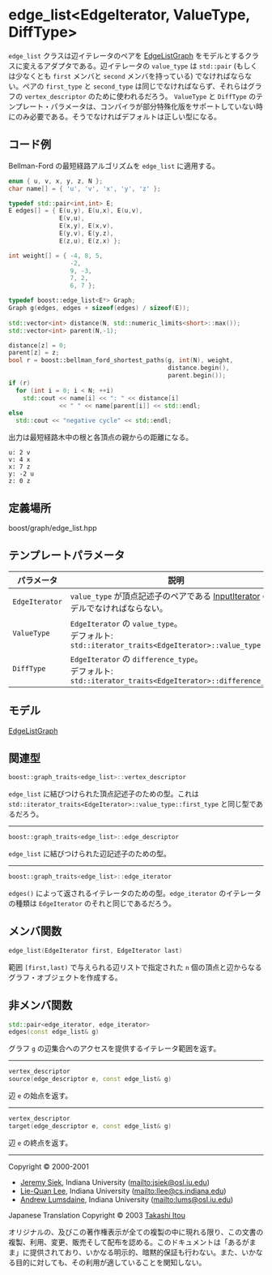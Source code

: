 # edge_list&lt;EdgeIterator, ValueType, DiffType&gt;
`edge_list` クラスは辺イテレータのペアを [EdgeListGraph](EdgeListGraph.md) をモデルとするクラスに変えるアダプタである。辺イテレータの `value_type` は `std::pair` (もしくは少なくとも `first` メンバと `second` メンバを持っている) でなければならない。ペアの `first_type` と `second_type` は同じでなければならず、それらはグラフの `vertex_descriptor` のために使われるだろう。 `ValueType` と `DiffType` のテンプレート・パラメータは、コンパイラが部分特殊化版をサポートしていない時にのみ必要である。そうでなければデフォルトは正しい型になる。


## コード例
Bellman-Ford の最短経路アルゴリズムを `edge_list` に適用する。

```cpp
enum { u, v, x, y, z, N };
char name[] = { 'u', 'v', 'x', 'y', 'z' };

typedef std::pair<int,int> E;
E edges[] = { E(u,y), E(u,x), E(u,v),
              E(v,u),
              E(x,y), E(x,v),
              E(y,v), E(y,z),
              E(z,u), E(z,x) };

int weight[] = { -4, 8, 5,
                 -2,
                 9, -3,
                 7, 2,
                 6, 7 };

typedef boost::edge_list<E*> Graph;
Graph g(edges, edges + sizeof(edges) / sizeof(E));
  
std::vector<int> distance(N, std::numeric_limits<short>::max());
std::vector<int> parent(N,-1);

distance[z] = 0;
parent[z] = z;
bool r = boost::bellman_ford_shortest_paths(g, int(N), weight,
                                            distance.begin(),
                                            parent.begin());
if (r)  
  for (int i = 0; i < N; ++i)
    std::cout << name[i] << ": " << distance[i]
              << " " << name[parent[i]] << std::endl;
else
  std::cout << "negative cycle" << std::endl;
```

出力は最短経路木中の根と各頂点の親からの距離になる。

```
u: 2 v
v: 4 x
x: 7 z
y: -2 u
z: 0 z
```


## 定義場所
boost/graph/edge_list.hpp


## テンプレートパラメータ

| パラメータ | 説明 |
|------------|------|
| `EdgeIterator` | `value_type` が頂点記述子のペアである [InputIterator](http://www.sgi.com/tech/stl/InputIterator.html) のモデルでなければならない。 |
| `ValueType`    | `EdgeIterator` の `value_type`。<br/> デフォルト: `std::iterator_traits<EdgeIterator>::value_type` |
| `DiffType`     | `EdgeIterator` の `difference_type`。<br/> デフォルト: `std::iterator_traits<EdgeIterator>::difference_type` |


## モデル
[EdgeListGraph](EdgeListGraph.md)


## 関連型

```cpp
boost::graph_traits<edge_list>::vertex_descriptor 
```

`edge_list` に結びつけられた頂点記述子のための型。これは `std::iterator_traits<EdgeIterator>::value_type::first_type` と同じ型であるだろう。


***
```cpp
boost::graph_traits<edge_list>::edge_descriptor
```

`edge_list` に結びつけられた辺記述子のための型。


***
```cpp
boost::graph_traits<edge_list>::edge_iterator
```

`edges()` によって返されるイテレータのための型。`edge_iterator` のイテレータの種類は `EdgeIterator` のそれと同じであるだろう。


## メンバ関数
```cpp
edge_list(EdgeIterator first, EdgeIterator last) 
```

範囲 `[first,last)` で与えられる辺リストで指定された `n` 個の頂点と辺からなるグラフ・オブジェクトを作成する。


## 非メンバ関数
```cpp
std::pair<edge_iterator, edge_iterator>
edges(const edge_list& g)
```

グラフ `g` の辺集合へのアクセスを提供するイテレータ範囲を返す。


***
```cpp
vertex_descriptor
source(edge_descriptor e, const edge_list& g)
```

辺 `e` の始点を返す。


***
```cpp
vertex_descriptor
target(edge_descriptor e, const edge_list& g)
```

辺 `e` の終点を返す。


***
Copyright © 2000-2001

- [Jeremy Siek](http://www.boost.org/doc/libs/1_31_0/people/jeremy_siek.htm), Indiana University (<mailto:jsiek@osl.iu.edu>)
- [Lie-Quan Lee](http://www.boost.org/doc/libs/1_31_0/people/liequan_lee.htm), Indiana University (<mailto:llee@cs.indiana.edu>)
- [Andrew Lumsdaine](http://www.osl.iu.edu/~lums), Indiana University (<mailto:lums@osl.iu.edu>)

Japanese Translation Copyright © 2003 [Takashi Itou](mailto:takashi-it@po6.nsk.ne.jp)

オリジナルの、及びこの著作権表示が全ての複製の中に現れる限り、この文書の複製、利用、変更、販売そして配布を認める。このドキュメントは「あるがまま」に提供されており、いかなる明示的、暗黙的保証も行わない。また、いかなる目的に対しても、その利用が適していることを関知しない。

